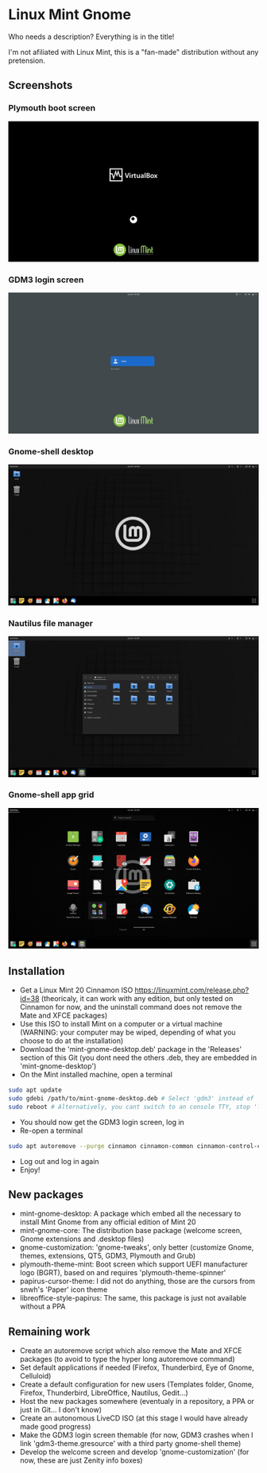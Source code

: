 # Linux Mint Gnome
Who needs a description? Everything is in the title!

I'm not afiliated with Linux Mint, this is a "fan-made" distribution without any pretension.

## Screenshots

### Plymouth boot screen
![Plymouth boot screen](1_boot.png)

### GDM3 login screen
![GDM3 login screen](2_gdm3.png)

### Gnome-shell desktop
![Gnome-shell desktop](3_desktop.png)

### Nautilus file manager
![Nautilus file manager](4_nautilus.png)

### Gnome-shell app grid
![Gnome-shell app grid](5_apps.png)

## Installation

- Get a Linux Mint 20 Cinnamon ISO https://linuxmint.com/release.php?id=38 (theoricaly, it can work with any edition, but only tested on Cinnamon for now, and the uninstall command does not remove the Mate and XFCE packages)
- Use this ISO to install Mint on a computer or a virtual machine (WARNING: your computer may be wiped, depending of what you choose to do at the installation)
- Download the 'mint-gnome-desktop.deb' package in the 'Releases' section of this Git (you dont need the others .deb, they are embedded in 'mint-gnome-desktop')
- On the Mint installed machine, open a terminal
```bash
sudo apt update
sudo gdebi /path/to/mint-gnome-desktop.deb # Select 'gdm3' instead of 'lightdm' when asked
sudo reboot # Alternatively, you cant switch to an console TTY, stop 'lightdm.service' and start 'gdm.service'
```
- You should now get the GDM3 login screen, log in
- Re-open a terminal
```bash
sudo apt autoremove --purge cinnamon cinnamon-common cinnamon-control-center cinnamon-control-center-data cinnamon-control-center-dbg cinnamon-desktop-data cinnamon-l10n cinnamon-screensaver cinnamon-session cinnamon-session-common cinnamon-settings-daemon dmz-cursor-theme gnome-power-manager gnote gucharmap hexchat humanity-icon-theme lightdm lightdm-settings mintlocale mintwelcome nemo nemo-data nemo-emblems onboard pix redshift redshift-gtk rhythmbox transmission-common transmission-gtk ubuntu-mono ubuntu-session warpinator xed xreader xviewer yaru-theme-gnome-shell
```
- Log out and log in again
- Enjoy!

## New packages

- mint-gnome-desktop: A package which embed all the necessary to install Mint Gnome from any official edition of Mint 20
- mint-gnome-core: The distribution base package (welcome screen, Gnome extensions and .desktop files)
- gnome-customization: 'gnome-tweaks', only better (customize Gnome, themes, extensions, QT5, GDM3, Plymouth and Grub)
- plymouth-theme-mint: Boot screen which support UEFI manufacturer logo (BGRT), based on and requires 'plymouth-theme-spinner'
- papirus-cursor-theme: I did not do anything, those are the cursors from snwh's 'Paper' icon theme
- libreoffice-style-papirus: The same, this package is just not available without a PPA

## Remaining work

- Create an autoremove script which also remove the Mate and XFCE packages (to avoid to type the hyper long autoremove command)
- Set default applications if needed (Firefox, Thunderbird, Eye of Gnome, Celluloid)
- Create a default configuration for new users (Templates folder, Gnome, Firefox, Thunderbird, LibreOffice, Nautilus, Gedit...)
- Host the new packages somewhere (eventualy in a repository, a PPA or just in Git... I don't know)
- Create an autonomous LiveCD ISO (at this stage I would have already made good progress)
- Make the GDM3 login screen themable (for now, GDM3 crashes when I link 'gdm3-theme.gresource' with a third party gnome-shell theme)
- Develop the welcome screen and develop 'gnome-customization' (for now, these are just Zenity info boxes)
